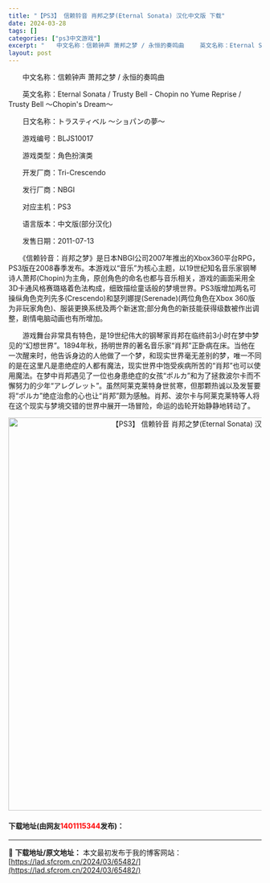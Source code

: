 ```yaml
---
title: "【PS3】 信赖铃音 肖邦之梦(Eternal Sonata) 汉化中文版 下载"
date: 2024-03-28
tags: []
categories: ["ps3中文游戏"]
excerpt: "　　中文名称：信赖钟声 萧邦之梦 / 永恒的奏鸣曲 　　英文名称：Eternal Sonata / Trusty Bell - Chopin no Yume Reprise / Trusty Bell ～Chopin&#039;s Dream～ 　　日文名称：トラスティベル ～ショパンの夢～ 　　游戏&hellip;"
layout: post
---
```


 <p>　　中文名称：信赖钟声 萧邦之梦 / 永恒的奏鸣曲</p> <p>　　英文名称：Eternal Sonata / Trusty Bell - Chopin no Yume Reprise / Trusty Bell ～Chopin&#39;s Dream～</p> <p>　　日文名称：トラスティベル ～ショパンの夢～</p> <p>　　游戏编号：BLJS10017</p> <p>　　游戏类型：角色扮演类</p> <p>　　开发厂商：Tri-Crescendo</p> <p>　　发行厂商：NBGI</p> <p>　　对应主机：PS3</p> <p>　　语言版本：中文版(部分汉化)</p> <p>　　发售日期：2011-07-13</p> <p>　　《信赖铃音：肖邦之梦》是日本NBGI公司2007年推出的Xbox360平台RPG，PS3版在2008春季发布。本游戏以&ldquo;音乐&rdquo;为核心主题，以19世纪知名音乐家钢琴诗人萧邦(Chopin)为主角，原创角色的命名也都与音乐相关，游戏的画面采用全3D卡通风格赛璐珞着色法构成，细致描绘童话般的梦境世界。PS3版增加两名可操纵角色克列先多(Crescendo)和瑟列娜提(Serenade)(两位角色在Xbox 360版为非玩家角色)、服装更换系统及两个新迷宫;部分角色的新技能获得级数被作出调整，剧情电脑动画也有所增加。</p> <p>　　游戏舞台非常具有特色，是19世纪伟大的钢琴家肖邦在临终前3小时在梦中梦见的&ldquo;幻想世界&rdquo;。1894年秋，扬明世界的著名音乐家&ldquo;肖邦&rdquo;正卧病在床。当他在一次醒来时，他告诉身边的人他做了一个梦，和现实世界毫无差别的梦，唯一不同的是在这里凡是患绝症的人都有魔法，现实世界中饱受疾病所苦的&ldquo;肖邦&rdquo;也可以使用魔法。在梦中肖邦遇见了一位也身患绝症的女孩&ldquo;ポルカ&rdquo;和为了拯救波尔卡而不懈努力的少年&ldquo;アレグレット&rdquo;。虽然阿莱克莱特身世贫寒，但那颗热诚以及发誓要将&ldquo;ポルカ&rdquo;绝症治愈的心也让&ldquo;肖邦&rdquo;颇为感触。肖邦、波尔卡与阿莱克莱特等人将在这个现实与梦境交错的世界中展开一场冒险，命运的齿轮开始静静地转动了。</p> <p align="center"><img align="" border="0" src="https://lad.sfcrom.cn/wp-content/uploads/2024/03/20240328_66050e91ebdd1.jpg" width="782" alt="【PS3】 信赖铃音 肖邦之梦(Eternal Sonata) 汉化中文版 下载" /></p> <p><h4>下载地址(由网友<font color="red">1401115344</font>发布)：</h4></p> 

---
📖 **下载地址/原文地址：** 本文最初发布于我的博客网站：[https://lad.sfcrom.cn/2024/03/65482/](https://lad.sfcrom.cn/2024/03/65482/)
